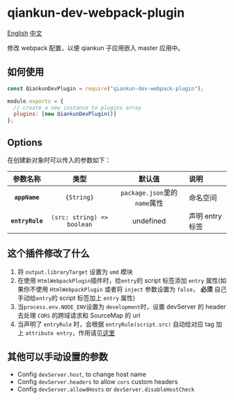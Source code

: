 # qiankun-dev-webpack-plugin

[English](README.md) [中文](README.zh.md)

修改 webpack 配置，以便 qiankun 子应用嵌入 master 应用中。

## 如何使用

```javascript
const QiankunDevPlugin = require("qiankun-dev-webpack-plugin");

module.exports = {
  // create a new instance to plugins array
  plugins: [new QiankunDevPlugin()]
};
```

## Options

在创建新对象时可以传入的参数如下：

|   参数名称    |    类型    |            默认值            | 说明     |
| :-----------: | :--------: | :--------------------------: | :------- |
| **`appName`** | `{String}` | `package.json`里的`name`属性 | 命名空间 |
| **`entryRule`** | `(src: string) => boolean` | undefined | 声明 entry 标签 |

## 这个插件修改了什么

1. 将 `output.libraryTarget` 设置为 `umd` 模块
1. 在使用 `HtmlWebpackPlugin`插件时，给`entry`的 script 标签添加 `entry` 属性(如果你不使用 `HtmlWebpackPlugin` 或者将 `inject` 参数设置为 `false`， **必须** 自己手动给`entry`的 script 标签加上 `entry` 属性)
1. 当`process.env.NODE_ENV`设置为 `development`时，设置 devServer 的 header 去处理 `CORS` 的跨域请求和 SourceMap 的 url
1. 当声明了 `entryRule` 时，会根据 `entryRule(script.src)` 自动给对应 tag 加上 `attribute entry`，作用请见[这里](https://qiankun.umijs.org/faq/#application-died-in-status-loading-source-code-you-need-to-export-the-functional-lifecycles-in-xxx-entry)

## 其他可以手动设置的参数

- Config `devServer.host`, to change host name
- Config `devServer.headers` to allow `cors` custom headers
- Config `devServer.allowdHosts` or `devServer.disableHostCheck`
